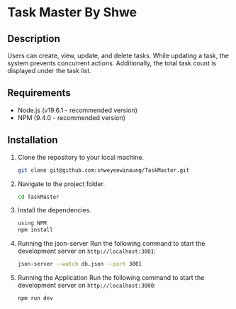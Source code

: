 # Task Master By Shwe

## Description

Users can create, view, update, and delete tasks. While updating a task, the system prevents concurrent actions. Additionally, the total task count is displayed under the task list.

## Requirements

- Node.js (v19.6.1 - recommended version)
- NPM (9.4.0 - recommended version)

## Installation

1. Clone the repository to your local machine.

   ```bash
   git clone git@github.com:shweyeewinaung/TaskMaster.git
   ```

2. Navigate to the project folder.

   ```bash
   cd TaskMaster
   ```

3. Install the dependencies.

   ```bash
   using NPM
   npm install
   ```

4. Running the json-server
   Run the following command to start the development server on `http://localhost:3001`:

   ```bash
   json-server --watch db.json --port 3001
   ```

5. Running the Application
   Run the following command to start the development server on `http://localhost:3000`:

   ```bash
   npm run dev
   ```
